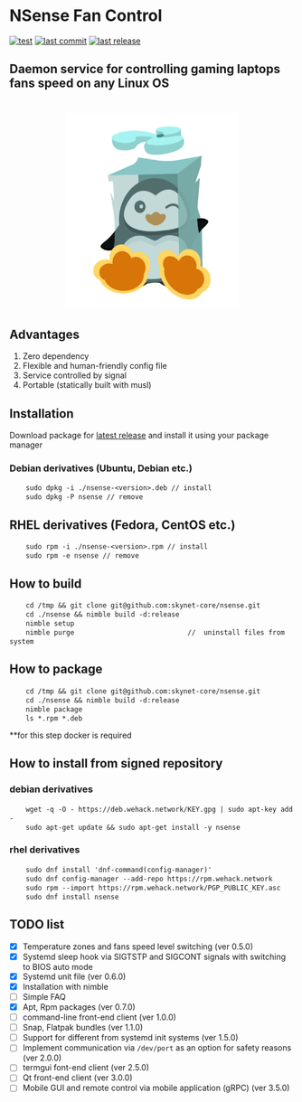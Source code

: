 # NSense Fan Control

[![test](https://img.shields.io/github/workflow/status/skynet-core/nord-sense/test?style=for-the-badge)](https://github.com/skynet-core/nord-sense/actions?query=workflow%3Atest)
[![last commit](https://img.shields.io/github/last-commit/skynet-core/nord-sense?style=for-the-badge)](https://github.com/skynet-core/nord-sense/releases/latest)
[![last release](https://img.shields.io/github/release-date/skynet-core/nord-sense?color=red&logoColor=green&style=for-the-badge)](https://github.com/skynet-core/nord-sense/releases/latest)

## Daemon service for controlling gaming laptops fans speed on any Linux OS

<h1 align="center">
        <img src="./cold.svg" alt="NSense Logo" width="306" height="344"/>
</p>

## Advantages

1. Zero dependency
2. Flexible and human-friendly config file
3. Service controlled by signal
4. Portable (statically built with musl)

## Installation

Download package for [latest release](https://github.com/skynet-core/nsense/releases/latest) and install it using your package manager  

### Debian derivatives (Ubuntu, Debian etc.)

        sudo dpkg -i ./nsense-<version>.deb // install
        sudo dpkg -P nsense // remove

## RHEL derivatives (Fedora, CentOS etc.)

        sudo rpm -i ./nsense-<version>.rpm // install
        sudo rpm -e nsense // remove

## How to build

        cd /tmp && git clone git@github.com:skynet-core/nsense.git
        cd ./nsense && nimble build -d:release
        nimble setup
        nimble purge                            //  uninstall files from system

## How to package

        cd /tmp && git clone git@github.com:skynet-core/nsense.git
        cd ./nsense && nimble build -d:release
        nimble package
        ls *.rpm *.deb

**for this step docker is required

## How to install from signed repository

### debian derivatives

        wget -q -O - https://deb.wehack.network/KEY.gpg | sudo apt-key add -
        sudo apt-get update && sudo apt-get install -y nsense

### rhel derivatives

        sudo dnf install 'dnf-command(config-manager)'
        sudo dnf config-manager --add-repo https://rpm.wehack.network
        sudo rpm --import https://rpm.wehack.network/PGP_PUBLIC_KEY.asc
        sudo dnf install nsense

## TODO list

- [x] Temperature zones and fans speed level switching (ver 0.5.0)
- [x] Systemd sleep hook via SIGTSTP and SIGCONT signals with switching to BIOS auto mode
- [x] Systemd unit file (ver 0.6.0)
- [x] Installation with nimble
- [ ] Simple FAQ
- [x] Apt, Rpm packages (ver 0.7.0)
- [ ] command-line front-end client (ver 1.0.0)
- [ ] Snap, Flatpak bundles (ver 1.1.0)
- [ ] Support for different from systemd init systems (ver 1.5.0)
- [ ] Implement communication via `/dev/port` as an option for safety reasons (ver 2.0.0)
- [ ] termgui font-end client (ver 2.5.0)
- [ ] Qt front-end client (ver 3.0.0)
- [ ] Mobile GUI and remote control via mobile application (gRPC) (ver 3.5.0)
